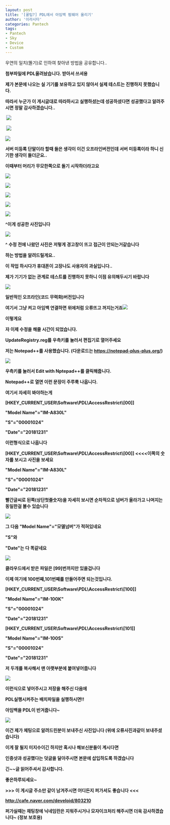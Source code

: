 ```yaml
---
layout: post
title: '[꿀팁?] PDL에서 아임백 펌웨어 올리기'
author: '이라시타'
categories: Pantech
tags:
- Pantech
- Sky
- Device
- Custom
---
```



<script> location.href='https://cafe.naver.com/develoid/803210' ; </script>

<p>우연의 일치(똘기)로 인하여 찾아낸 방법을 공유합니다..</p><p><b></p><p><b>첨부파일에 PDL올려놨습니다. 받아서 쓰셔용</b></p><p><b></p><p>제가 본문에 나오는 실 기기를 보유하고 있지 않아서 실제 테스트는 진행하지 못했습니다.</p><p>따라서 누군가 이 게시글대로 따라하시고 실행하셨는데 성공하셨다면 성공했다고 알려주시면 정말 감사하겠습니다..</p><b><b><b><p><b><p>&nbsp;<img src="https://cafeptthumb-phinf.pstatic.net/MjAxODA2MDZfMTUw/MDAxNTI4MjkzMjg5Nzk2._FXsAtYZuz3Jb4ES3GxR3D4OBUVhYERsMqNPzLMgClIg.b0iJRsv5wzNbivkCsx2-Ryc9TxNQb8GDgeIKt4QAsF4g.PNG.ohm08/chat1.PNG?type=w740"></p></blockquote></p></blockquote></blockquote></blockquote><p><p><b></p></p><b><b><b><b><p><p>&nbsp;<img src="https://cafeptthumb-phinf.pstatic.net/MjAxODA2MDZfNDgg/MDAxNTI4MjkzMjg5ODc2.0qKUa0lAs8TUAu0irHx4cLo10a2OFPScZqGhikOeNVEg.z2kTWksu5js3899x3IkOJA5FMvHdXN6Myqnq9hkjwC0g.PNG.ohm08/chat2.PNG?type=w740"></p></p></blockquote></blockquote></blockquote></blockquote><p><p><b></p><p><img src="https://cafeptthumb-phinf.pstatic.net/MjAxODA2MDZfMjgg/MDAxNTI4MjkzMjg5OTUw.nM_z1-OM4EQTB1sMX8iBHauAa-vbRoCN20AGS6wP36Qg.N2TrbrmNyVmK10lPoxmgBaUDV05UoHgcCDRULK10bSUg.PNG.ohm08/chat3.PNG?type=w740"></p></p><p>서버 미등록 단말이라 할때 들은 생각이 이건 오프라인버전인데 서버 미등록이라 하니 신기한 생각이 들더군요..</p><p><b></p><p><p>이때부터 머리가 무모한쪽으로 돌기 시작하더라고요</p><p><b></p></p><b><b><b><p><b><p><img src="https://cafeptthumb-phinf.pstatic.net/MjAxODA2MDZfNjIg/MDAxNTI4MjkzMjkwMDMz.bdYLmNk1_pYWr4AuGvILg57iSyz-xp2siZ3IrR_ChUwg.mEOCd88cxUWR5xA-2CabZLBkwOgNE6VcGRXyCX3oYEAg.PNG.ohm08/chat4.PNG?type=w740"></p></blockquote></p></blockquote></blockquote></blockquote><p><p><b></p><p><img src="https://cafeptthumb-phinf.pstatic.net/MjAxODA2MDZfNDUg/MDAxNTI4MjkzMjkwMDg1.Ms1Ugl_VCeh68YRY2zu-ZNdVxRZsI2v3OcV1_IA1TxIg.WDXywMM3zvmtLWY9_f_uBzYsYl08JXD-fyPdyFkvGuEg.PNG.ohm08/chat5.PNG?type=w740"></p><p><b></p><p><img src="https://cafeptthumb-phinf.pstatic.net/MjAxODA2MDZfMTEg/MDAxNTI4Mjk1MzM1MzU0.wGcqF0HbfFeTJDvG7MvjuMJQRVJQIXiuP0ZzJONj9UAg.vHrRAnZkvnr_Mw5gHJpxG95E2McZUmPJLYJMaCxux-og.PNG.ohm08/chat6.PNG?type=w740"><b></p><p><b></p><p><img src="https://cafeptthumb-phinf.pstatic.net/MjAxODA2MDZfMjEy/MDAxNTI4MjkzMjkwMjUw.2qunWER5EwaJk1Q3GLiK9rB0xnwkwz0MGWQ-rwkMPvQg.aatK58HlgGvKrxVmIU6uHcOrMtdgAMXE8COeLpOwRjog.PNG.ohm08/chat7.PNG?type=w740"></p><p><b></p><p><img src="https://cafeptthumb-phinf.pstatic.net/MjAxODA2MDZfMjkw/MDAxNTI4MjkzMjkwMjg2.j4R1M1leymKp3OAmrWzf3uKNv1wcZqfrHPdeGOGmPb8g.iYLY0hOcMC_MTONppIpudThndi0lQX5HcnXRgRo6hbYg.PNG.ohm08/chat8.PNG?type=w740"></p></p><p><p>^이게 성공한 사진입니다</p><p><b></p><p><img src="https://cafeptthumb-phinf.pstatic.net/MjAxODA2MDZfMTk5/MDAxNTI4MjkzMjkwMzY3.N3jZU70GA8xWJZTZVjiJ4NyJGIZB48rE9pmT5GS7gXEg.ckNc2Bf6b8foON1NZEvipHPWa6n0CJzzt1EvnnWqAuwg.PNG.ohm08/chat9.PNG?type=w740"></p></p><p>^ 수정 전에 나왔던 사진은 저렇게 경고창이 뜨고 접근이 안되는거같습니다</p><p><b></p><p><b></p><p><b></p><p>하는 방법을 알려드릴게요..</p><p><b></p><p><b>이 작업 하시다가 휴대폰이 고장나도 사용자의 과실입니다..</b></p><p><b>제가 기기가 없는 관계로 테스트를 진행하지 못하니 이점 유의해두시기 바랍니다</b></p><p><b></p><p><b></p><p><img src="https://cafeptthumb-phinf.pstatic.net/MjAxODA2MDZfNDAg/MDAxNTI4MjkzNTI4MDYx.KfE2qcjApdryEV7vfpgS9HX3foNHdPFThEYtmUYRChog.HvJ64CN46KtLXSvMT_f9C3cLOcF6VyZ4f4NeuO8pDYAg.PNG.ohm08/PDL1.PNG?type=w740"></p><p>일반적인 오프라인(코드 무력화)버전입니다</p><p>여기서 <b>그냥 켜고 아임백 연결하면 위에처럼 오류뜨고 꺼지는거죠</b><img src="https://cafeptthumb-phinf.pstatic.net/MjAxODA2MDZfMTUg/MDAxNTI4MjkzNjMxNzMy.YM0Hhz-_EncaUGLg5LX_XWBWAJLSq5-46EWWFziZyi4g.HfYt_AIXLbVQtpK3br_xCEpHe_j5WKHJWK7JUTM541gg.JPEG.ohm08/bandicam_2018-06-06_18-45-49-461.jpg?type=w740"></p><p>이렇게요</p><p><b></p><p><b></p><p><b></p><p><b></p><p><b></p><p><b></p><p>자 이제 수정을 해줄 시간이 되었습니다.</p><p><b></p><p>UpdateRegistry.reg를 우측키를 눌러서 편집기로 열어주세요</p><p><p>저는 Notepad++를 사용했습니다. (다운로드는&nbsp;<a href="https://notepad-plus-plus.org/">https://notepad-plus-plus.org/</a>)</p><p><img src="https://cafeptthumb-phinf.pstatic.net/MjAxODA2MDZfMjM5/MDAxNTI4MjkzNTI4MTEz.vfHl3RK5GfDgeJfeBXBoI-2B4ua_r47LzPIBoLZQJWog.sci-j5wt7d4J64rOCkUV1GVPI34VT1VCwiyojI_tu3Ag.PNG.ohm08/PDL2.png?type=w740"></p></p><p><p>우측키를 눌러서 Edit with Nptepad++를 클릭해줍니다.</p><p><b></p><p><b></p><p><b></p><p><b></p><p><b></p><p><b></p><p><b></p><p><b></p><p><b></p><p><b></p><p><b></p><p><b></p><p><b></p><p>Notepad++로 열면 이런 문장이 주루룩 나옵니다.</p><p>여기서 자세히 봐야하는게</p><p><b></p></p><b><p><p><p>[HKEY_CURRENT_USER\Software\PDL\AccessRestrict\[00]]</p></p></p><p><p><p>"Model Name"="IM-A830L"</p></p></p><p><p><p>"S"="00001024"</p></p></p><p><p><p>"Date"="20181231"</p></p></p></blockquote><p><p><p>이런형식으로 나옵니다</p><p><b></p><p><p><b>[HKEY_CURRENT_USER\Software\PDL\AccessRestrict\[00]] &lt;&lt;&lt;&lt;이쪽의 숫자를 보시고 사진을 보세요</b></p><p>"Model Name"="IM-A830L"</p><p>"S"="00001024"</p><p>"Date"="20181231"</p><p><b></p><p>빨간글씨로 된쪽(상단첫줄숫자)을 자세히 보시면 순차적으로 넘버가 올라가고 나며지는 동일한걸 볼수 있습니다</p></p></p><p><img src="https://cafeptthumb-phinf.pstatic.net/MjAxODA2MDZfMjUx/MDAxNTI4MjkzNTI4MTg5.ejPoXLd9ezVeCaGQE5m6RHTPIjyB52ubl-6c-8w880sg.XfHONsJlPb04McC2vPzMtzVi5VwtOWmfa5gh5ke5rvog.PNG.ohm08/PDL3.PNG?type=w740"></p><p>그 다음 "Model Name"="모델넘버"가 적혀있네요</p><p><b></p><p>"S"와</p><p>"Date"는 다 똑같네요</p><p><b></p><p><b></p><p><b></p><p><b></p><p><b></p><p><b></p><p><b></p><p><b></p><p><img src="https://cafeptthumb-phinf.pstatic.net/MjAxODA2MDZfMjU0/MDAxNTI4MjkzNTI4Mjcy.ZIRrWe_hhDe7VaepYoPHYTxEMWXjI5M7A3xZ7B3KphAg.xXv1n6C1N6CTM6YZOX2-6TtB_IjCgC1Z8qbr8QubycAg.PNG.ohm08/PDL4.PNG?type=w740"></p><p>클라우드에서 받은 파일은 [99]번까지만 있을겁니다</p><p><b></p><p>이제 여기에 100번째,101번째를 만들어주면 되는것입니다.</p><p><b></p><p><p>[HKEY_CURRENT_USER\Software\PDL\AccessRestrict\[100]]</p><p>"Model Name"="IM-100K"</p><p>"S"="00001024"</p><p>"Date"="20181231"</p><p><b></p><p><p>[HKEY_CURRENT_USER\Software\PDL\AccessRestrict\[101]]</p><p>"Model Name"="IM-100S"</p><p>"S"="00001024"</p><p>"Date"="20181231"</p><p><b></p><p>저 두개를 복사해서 맨 아랫부분에 붙여넣어줍니다</p></p></p><p><b></p><p><b></p><p><b></p><p><b></p><p><b></p><p><b></p><p><b></p><p><b></p><p><img src="https://cafeptthumb-phinf.pstatic.net/MjAxODA2MDZfMTM4/MDAxNTI4MjkzNTI4Mzg4.eXFlcs87RVhQ765NN3Sym3m_tCAgJOeWC37GDJ3sipUg.Djh88j5ZrUNKQh32IBsAG2-ro7Dy070grBWGAbJvMxIg.PNG.ohm08/PDL5.PNG?type=w740"></p></p><p>이런식으로 넣어주시고 저장을 해주신 다음에</p><p>PDL실행시켜주는 배치파일을 실행하시면!!</p><p><b></p><p><b></p><p>아임백을 PDL이 반겨줍니다~</p><p><img src="https://cafeptthumb-phinf.pstatic.net/MjAxODA2MDZfNDMg/MDAxNTI4Mjk0Mzc2MTQ2.i5Bvpmj_2pJhDkIxEyov2xbXWK9dQglIw5xSNAV5kUgg.6WZt-sMJYdLp-K2o-j4yuJKxQDAeQs6wMp7YpgYviZgg.JPEG.ohm08/bandicam_2018-06-06_22-41-16-071.jpg?type=w740"><b></p><p><b></p><p>이건 제가 체팅으로 알려드린분이 보내주신 사진입니다 (위에 오류사진과같이 보내주셨습니다)</p><p><b></p><p><b></p><p><b></p><p>이게 잘 될지 미지수이긴 하지만 혹시나 해보신분들이 계시다면</p><p><b></p><p>인증샷과 성공했다는 덧글을 달아주시면 본문에 삽입하도록 하겠습니다</p><p><b></p><p>긴~~글 읽어주셔서 감사합니다.</p><p>좋은하루되세요~</p><p><b></p><p><b>&gt;&gt;&gt; 이 게시글 주소만 같이 남겨주시면 어디든지 퍼가셔도 좋습니다 &lt;&lt;&lt;</b></p><p><b><a href="http://cafe.naver.com/develoid/803210">http://cafe.naver.com/develoid/803210</a></b></p><p><b></p><p><b></p><p><b>퍼가실때는 채팅창에 닉네임란은 지워주시거나 모자이크처리 해주시면 더욱 감사하겠습니다~&nbsp;(정보 보호용)</b></p><p><b></p><p><b></p>
